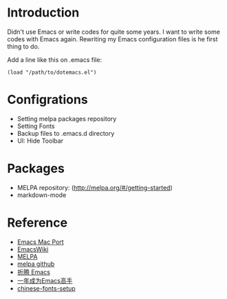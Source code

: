 Introduction
=============

Didn't use Emacs or write codes for quite some years.  I want to write
some codes with Emacs again.  Rewriting my Emacs configuration files
is he first thing to do.

Add a line like this on .emacs file:

	(load "/path/to/dotemacs.el")

Configrations
============
- Setting melpa packages repository
- Setting Fonts
- Backup files to .emacs.d directory
- UI: Hide Toolbar

Packages
========

- MELPA repository: (http://melpa.org/#/getting-started)
- markdown-mode

Reference
=========

- [Emacs Mac Port](https://github.com/railwaycat/homebrew-emacsmacport)
- [EmacsWiki](http://www.emacswiki.org/)
- [MELPA](http://melpa.org/)
- [melpa github](https://github.com/milkypostman/melpa)
- [折腾 Emacs](http://zhuoqiang.me/torture-emacs.html)
- [一年成为Emacs高手](https://github.com/redguardtoo/mastering-emacs-in-one-year-guide/blob/master/guide-zh.org)
- [chinese-fonts-setup](https://github.com/tumashu/chinese-fonts-setup)
